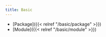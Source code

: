 ```yaml
---
title: Basic
---
```


- [Package]({{< relref "/basic/package" >}})
- [Module]({{< relref "/basic/module" >}})
